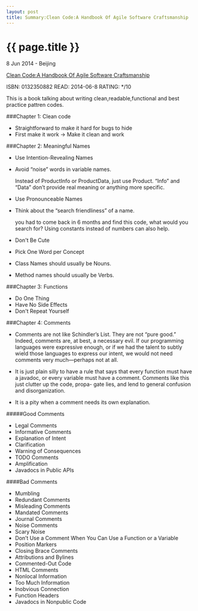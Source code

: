 ```yaml
---
layout: post
title: Summary:Clean Code:A Handbook Of Agile Software Craftsmanship
---
```


{{ page.title }}
================

<p class="meta">8 Jun 2014 - Beijing</p>


[Clean Code:A Handbook Of Agile Software Craftsmanship](http://amzn.com/0132350882)


ISBN: 0132350882 READ: 2014-06-8 RATING: */10

This is a book talking about writing clean,readable,functional and best practice pattren codes.


###Chapter 1: Clean code
- Straightforward to make it hard for bugs to hide
- First make it work -> Make it clean and work


###Chapter 2: Meaningful Names
- Use Intention-Revealing Names
- Avoid “noise” words in variable names. 

	Instead of ProductInfo or ProductData, just use Product. “Info” and “Data” don’t provide real meaning or anything more specific.

- Use Pronounceable Names
- Think about the “search friendliness” of a name. 

	you had to come back in 6 months and find this code, what would you search for? Using constants instead of numbers can also help. 

- Don't Be Cute
- Pick One Word per Concept
- Class Names should usually be Nouns.
- Method names should usually be Verbs.


###Chapter 3: Functions
- Do One Thing
- Have No Side Effects
- Don't Repeat Yourself

###Chapter 4: Comments
- Comments are not like Schindler’s List. They are not “pure good.” Indeed, comments are, at best, a necessary evil. If our programming languages were expressive enough, or if we had the talent to subtly wield those languages to express our intent, we would not need
comments very much—perhaps not at all.

- It is just plain silly to have a rule that says that every function must have a javadoc, or every variable must have a comment. Comments like this just clutter up the code, propa- gate lies, and lend to general confusion and disorganization.

- It is a pity when a comment needs its own explanation.

#####Good Comments
- Legal Comments
- Informative Comments
- Explanation of Intent
- Clarification
- Warning of Consequences
- TODO Comments
- Amplification
- Javadocs in Public APIs

####Bad Comments
- Mumbling
- Redundant Comments
- Misleading Comments
- Mandated Comments
- Journal Comments
- Noise Comments
- Scary Noise
- Don’t Use a Comment When You Can Use a Function or a Variable
- Position Markers
- Closing Brace Comments
- Attributions and Bylines
- Commented-Out Code
- HTML Comments
- Nonlocal Information
- Too Much Information
- Inobvious Connection
- Function Headers
- Javadocs in Nonpublic Code




